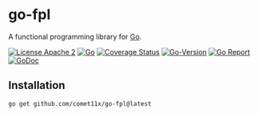# go-fpl

A functional programming library for [Go](http://golang.org).

[![License Apache 2][License-Image]][License-Url]
[![Go][CI-CD-Image]][CI-CD-Url]
[![Coverage Status][Coverage-Image]][Coverage-Url]
[![Go-Version][Go-Version-Image]][Go-Version-Url]
[![Go Report][Go-Report-Image]][Go-Report-Url]
[![GoDoc][GoDoc-Image]][GoDoc-Url]
<!--[![Sourcegraph][Sourcegraph-Image]][Sourcegraph-Tmp-Url]-->

[Go-Version-Image]: https://img.shields.io/badge/version-%3E=1.18-blue.svg?logo=go&logoColor=white
[Go-Version-Url]: https://go.dev/doc/go1.18
[CI-CD-Image]: https://github.com/Comet11x/go-fpl/actions/workflows/go.yml/badge.svg
[CI-CD-Url]: https://github.com/Comet11x/go-fpl/actions/workflows/go.yml
[License-Image]: https://img.shields.io/badge/License-Apache%202.0-blue.svg
[License-Url]: https://www.apache.org/licenses/LICENSE-2.0
[GoDoc-Url]: https://pkg.go.dev/github.com/comet11x/go-fpl
[GoDoc-Image]: https://img.shields.io/badge/go.dev-reference-blue?logo=go&logoColor=white
[Old-GoDoc-Image]: https://img.shields.io/badge/GoDoc-reference-007d9c
[Coverage-Url]: https://coveralls.io/github/Comet11x/go-fpl?branch=main
[Coverage-Image]: https://coveralls.io/repos/github/Comet11x/go-fpl/badge.svg?branch=main
[Go-Report-Url]: https://goreportcard.com/report/github.com/comet11x/go-fpl
[Go-Report-Image]: https://goreportcard.com/badge/github.com/comet11x/go-fpl
[Sourcegraph-Image]: https://sourcegraph.com/github.com/comet11x/go-fpl/-/badge.svg
[Sourcegraph-Url]: https://sourcegraph.com/github.com/comet11x/go-fpl?badge
[Sourcegraph-Tmp-Url]: https://github.com/Comet11x/go-fpl


## Installation

```shell
go get github.com/comet11x/go-fpl@latest
```
